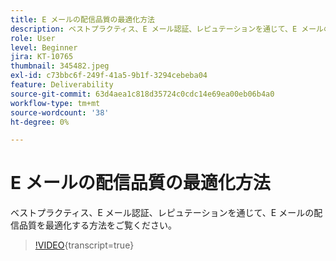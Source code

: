```yaml
---
title: E メールの配信品質の最適化方法
description: ベストプラクティス、E メール認証、レピュテーションを通じて、E メールの配信品質を最適化する方法をご覧ください。
role: User
level: Beginner
jira: KT-10765
thumbnail: 345482.jpeg
exl-id: c73bbc6f-249f-41a5-9b1f-3294cebeba04
feature: Deliverability
source-git-commit: 63d4aea1c818d35724c0cdc14e69ea00eb06b4a0
workflow-type: tm+mt
source-wordcount: '38'
ht-degree: 0%

---
```


# E メールの配信品質の最適化方法

ベストプラクティス、E メール認証、レピュテーションを通じて、E メールの配信品質を最適化する方法をご覧ください。

>[!VIDEO](https://video.tv.adobe.com/v/345482/?quality=12&learn=on){transcript=true}
